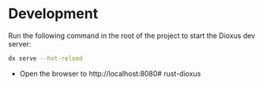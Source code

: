 # Development

Run the following command in the root of the project to start the Dioxus dev server:

```bash
dx serve --hot-reload
```

- Open the browser to http://localhost:8080# rust-dioxus
